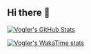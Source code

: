 ## Hi there 👋

<!--
**vogler/vogler** is a ✨ _special_ ✨ repository because its `README.md` (this file) appears on your GitHub profile.

Here are some ideas to get you started:

- 🔭 I’m currently working on ...
- 🌱 I’m currently learning ...
- 👯 I’m looking to collaborate on ...
- 🤔 I’m looking for help with ...
- 💬 Ask me about ...
- 📫 How to reach me: ...
- 😄 Pronouns: ...
- ⚡ Fun fact: ...
-->

[![Vogler's GitHub Stats](https://github-readme-stats.vercel.app/api?username=vogler&show_icons=true&theme=github_dark_dimmed&count_private=true)](https://github.com/vogler)
<!-- https://github.com/anuraghazra/github-readme-stats#top-languages-card 'shows language usage only inside your own non-forked repositories, not depending on who the author of the commits is. It does not include your contributions into another users/organizations repositories' -->
<!-- [![Top Used Languages](https://github-readme-stats.vercel.app/api/top-langs/?username=vogler&theme=github_dark_dimmed&layout=compact)](https://github.com/vogler) -->
[![Vogler's WakaTime stats](https://github-readme-stats.vercel.app/api/wakatime?username=vogler&theme=github_dark_dimmed&layout=compact&display_format=percent&langs_count=10)](https://wakatime.com/@vogler)

